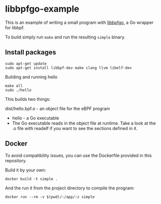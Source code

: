 # libbpfgo-example

This is an example of writing a small program with [libbpfgo](https://github.com/aquasecurity/tracee/tree/main/libbpfgo), a Go wrapper for libbpf.

To build simply run `make` and run the resulting `simple` binary.


## Install packages
```
sudo apt-get update
sudo apt-get install libbpf-dev make clang llvm libelf-dev
```

Building and running hello
```
make all
sudo ./hello
```

This builds two things:

dist/hello.bpf.o - an object file for the eBPF program
* hello - a Go executable
* The Go executable reads in the object file at runtime. Take a look at the .o file with readelf if you want to see the sections defined in it.

## Docker
To avoid compatibility issues, you can use the Dockerfile provided in this repository.

Build it by your own:

```
docker build -t simple .
```

And the run it from the project directory to compile the program:

```
docker run --rm -v $(pwd)/:/app/:z simple
```
